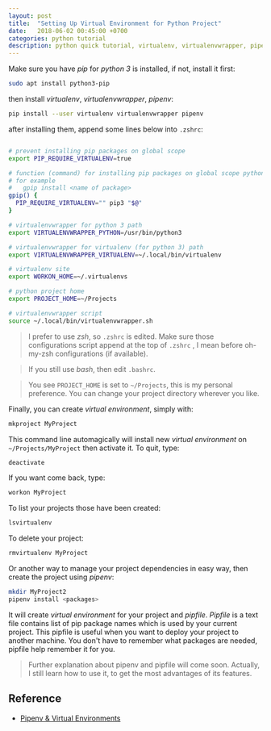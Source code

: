 ```yaml
---
layout: post
title:  "Setting Up Virtual Environment for Python Project"
date:   2018-06-02 00:45:00 +0700
categories: python tutorial
description: python quick tutorial, virtualenv, virtualenvwrapper, pipenv
---
```


Make sure you have _pip_ for _python 3_ is installed, if not, install it first:
``` sh
sudo apt install python3-pip
```
then install _virtualenv_, _virtualenvwrapper_, _pipenv_:
``` sh
pip install --user virtualenv virtualenvwrapper pipenv
```
after installing them, append some lines below into `.zshrc`:

``` sh

# prevent installing pip packages on global scope
export PIP_REQUIRE_VIRTUALENV=true

# function (command) for installing pip packages on global scope python3
# for example
#   gpip install <name of package>
gpip() {
  PIP_REQUIRE_VIRTUALENV="" pip3 "$@"
}

# virtualenvwrapper for python 3 path
export VIRTUALENVWRAPPER_PYTHON=/usr/bin/python3

# virtualenvwrapper for virtualenv (for python 3) path
export VIRTUALENVWRAPPER_VIRTUALENV=~/.local/bin/virtualenv

# virtualenv site
export WORKON_HOME=~/.virtualenvs

# python project home
export PROJECT_HOME=~/Projects

# virtualenvwrapper script
source ~/.local/bin/virtualenvwrapper.sh
```

> I prefer to use _zsh_, so `.zshrc` is edited. Make sure those configurations script append at the top of `.zshrc` , I mean before oh-my-zsh configurations (if available).

> If you still use _bash_, then edit `.bashrc`.

> You see `PROJECT_HOME` is set to `~/Projects`, this is my personal preference. You can change your project directory wherever you like.

Finally, you can create _virtual environment_, simply with:
``` sh
mkproject MyProject
```

This command line automagically will install new _virtual environment_ on `~/Projects/MyProject` then activate it. To quit, type:
``` sh
deactivate
```

If you want come back, type:
``` sh
workon MyProject
```

To list your projects those have been created:
``` sh
lsvirtualenv
```

To delete your project:
``` sh
rmvirtualenv MyProject
```

Or another way to manage your project dependencies in easy way, then create the project using _pipenv_:
``` sh
mkdir MyProject2
pipenv install <packages>
```
It will create _virtual environment_ for your project and _pipfile_. _Pipfile_ is a text file contains list of pip package names which is used by your current project. This pipfile is useful when you want to deploy your project to another machine. You don't have to remember what packages are needed, pipfile help remember it for you.
> Further explanation about pipenv  and pipfile will come soon. Actually, I still learn how to use it, to get the most advantages of its features.

## Reference
- [Pipenv & Virtual Environments](http://docs.python-guide.org/en/latest/dev/virtualenvs/)